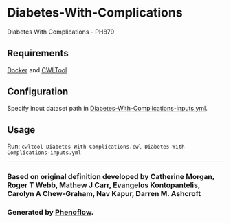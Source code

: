 # Diabetes-With-Complications

Diabetes With Complications - PH879

## Requirements

[Docker](https://docs.docker.com/install/) and [CWLTool](https://github.com/common-workflow-language/cwltool#install)

## Configuration

Specify input dataset path in [Diabetes-With-Complications-inputs.yml](Diabetes-With-Complications-inputs.yml).

## Usage

Run: `cwltool Diabetes-With-Complications.cwl Diabetes-With-Complications-inputs.yml`

***

### Based on original definition developed by Catherine Morgan, Roger T Webb, Mathew J Carr, Evangelos Kontopantelis, Carolyn A Chew-Graham, Nav Kapur, Darren M. Ashcroft
### Generated by [Phenoflow](https://kclhi.org/phenoflow).
